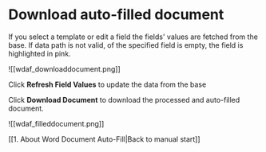 # Download auto-filled document
If you select a template or edit a field the fields' values are fetched from the base. If data path is not valid, of the specified field is empty, the field is highlighted in pink.

![[wdaf_downloaddocument.png]]

Click **Refresh Field Values** to update the data from the base

Click **Download Document** to download the processed and auto-filled document.

![[wdaf_filleddocument.png]]

[[1. About Word Document Auto-Fill|Back to manual start]]
